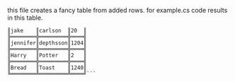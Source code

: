 this file creates a fancy table from added rows.
for example.cs code results in this table.

```╔════════╦═════════╦════╗
║jake    ║carlson  ║20  ║
╠════════╬═════════╬════╣
║jennifer║depthsson║1204║
╠════════╬═════════╬════╣
║Harry   ║Potter   ║2   ║
╠════════╬═════════╬════╣
║Bread   ║Toast    ║1240║
╚════════╩═════════╩════╝```
